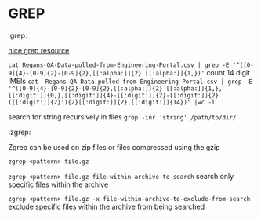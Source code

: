 # GREP
:grep:

[nice grep resource](https://www.howtoforge.com/tutorial/linux-grep-command/)

`cat Regans-QA-Data-pulled-from-Engineering-Portal.csv | grep -E '^([0-9]{4}-[0-9]{2}-[0-9]{2},[[:alpha:]]{2} [[:alpha:]]{1,})'`
count 14 digit IMEIs
`cat  Regans-QA-Data-pulled-from-Engineering-Portal.csv | grep -E '^([0-9]{4}-[0-9]{2}-[0-9]{2},[[:alpha:]]{2} [[:alpha:]]{1,},[[:digit:]]{0,},[[:digit:]]{4}-[[:digit:]]{2}-[[:digit:]]{2} ([[:digit:]]{2}:){2}[[:digit:]]{2},[[:digit:]]{14})' |wc -l`

search for string recursively in files
`grep -inr 'string' /path/to/dir/`

:zgrep:

Zgrep can be used on zip files or files compressed using the gzip

`zgrep <pattern> file.gz`

`zgrep <pattern> file.gz file-within-archive-to-search` search only specific files within the archive

`zgrep <pattern> file.gz -x file-within-archive-to-exclude-from-search` exclude specific files within the archive from being searched
